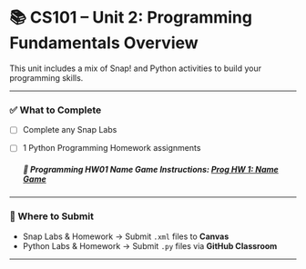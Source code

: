 # 📚 CS101 – Unit 2: Programming Fundamentals Overview

This unit includes a mix of Snap! and Python activities to build your programming skills.

---

### ✅ What to Complete
- [ ] Complete any Snap Labs
      
- [ ] 1 Python Programming Homework assignments
     ##### 📌 Programming HW01 Name Game Instructions: [Prog HW 1: Name Game](Unit02_Fundamentals/ProgrammingHW01/HW01_Instruction_README.md)
---

### 📂 Where to Submit
- Snap Labs & Homework → Submit `.xml` files to **Canvas**
- Python Labs & Homework → Submit `.py` files via **GitHub Classroom**

---
